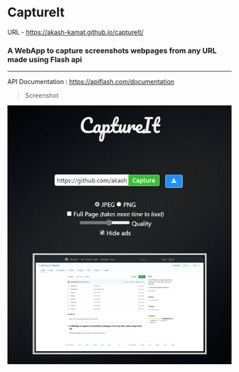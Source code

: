 # CaptureIt

URL - https://akash-kamat.github.io/captureIt/

### A WebApp to capture screenshots webpages from any URL made using Flash api
--------------------------------------------------------------------------

API Documentation : https://apiflash.com/documentation

>Screenshot

<img src="https://github.com/akash-kamat/captureIt/blob/main/Captureit.PNG?raw=true" alt="Screenshot">


